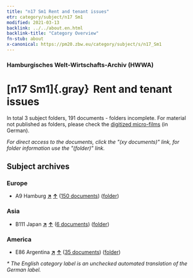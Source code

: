 ```yaml
---
title: "n17 Sm1 Rent and tenant issues"
etr: category/subject/n17 Sm1
modified: 2021-03-13
backlink: ../../about.en.html
backlink-title: "Category Overview"
fn-stub: about
x-canonical: https://pm20.zbw.eu/category/subject/s/n17_Sm1
---
```


### Hamburgisches Welt-Wirtschafts-Archiv (HWWA)
# [n17 Sm1]{.gray}&#8201; Rent and tenant issues&#160; 





In total 3 subject folders, 191 documents - folders incomplete.
For material not published as folders, please check the [digitized micro-films](/film/h1_sh.de.html) (in German).

_For direct access to the documents, click the "(xy documents)" link, for folder information use the "(folder)" link._

## Subject archives



### Europe

- A9 Hamburg [**&nearr;**](../../../geo/i/140905/about.en.html "Hamburg (all folders)") [**&uarr;**](../../../geo/about.en.html#A9 "Country category system") (<a href="https://pm20.zbw.eu/dfgview/sh/140905,161822" title="about: Hamburg : Rent and tenant issues" target="_blank">150 documents</a>) ([folder](../../../../folder/sh/1409xx/140905/1618xx/161822/about.en.html))

### Asia

- B111 Japan [**&nearr;**](../../../geo/i/141272/about.en.html "Japan (all folders)") [**&uarr;**](../../../geo/about.en.html#B111 "Country category system") (<a href="https://pm20.zbw.eu/dfgview/sh/141272,161822" title="about: Japan : Rent and tenant issues" target="_blank">6 documents</a>) ([folder](../../../../folder/sh/1412xx/141272/1618xx/161822/about.en.html))

### America

- E86 Argentina [**&nearr;**](../../../geo/i/141692/about.en.html "Argentina (all folders)") [**&uarr;**](../../../geo/about.en.html#E86 "Country category system") (<a href="https://pm20.zbw.eu/dfgview/sh/141692,161822" title="about: Argentina : Rent and tenant issues" target="_blank">35 documents</a>) ([folder](../../../../folder/sh/1416xx/141692/1618xx/161822/about.en.html))


_* The English category label is an unchecked automated translation of the German label._

